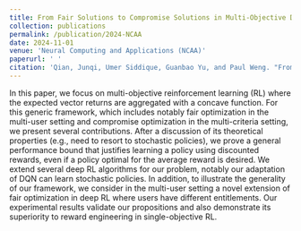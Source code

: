 ```yaml
---
title: From Fair Solutions to Compromise Solutions in Multi-Objective Deep Reinforcement Learning
collection: publications
permalink: /publication/2024-NCAA
date: 2024-11-01
venue: 'Neural Computing and Applications (NCAA)'
paperurl: ' '
citation: 'Qian, Junqi, Umer Siddique, Guanbao Yu, and Paul Weng. "From Fair Solutions to Compromise Solutions in Multi-Objective Deep Reinforcement Learning." Neural Computing and Applications (NCAA). 2024.'
---
```


In this paper, we focus on multi-objective reinforcement learning (RL) where the expected vector returns are aggregated with a concave function.
For this generic framework, which includes notably fair optimization in the multi-user setting and compromise optimization in the multi-criteria setting, we present several contributions. 
After a discussion of its theoretical properties (e.g., need to resort to stochastic policies), we prove a general performance bound that justifies learning a policy using discounted rewards, even if a policy optimal for the average reward is desired.
We extend several deep RL algorithms for our problem, notably our adaptation of DQN can learn stochastic policies.
In addition, to illustrate the generality of our framework, we consider in the multi-user setting a novel extension of fair optimization in deep RL where users have different entitlements.
Our experimental results validate our propositions and also demonstrate its superiority to reward engineering in single-objective RL. 
<!-- [Download paper here](https://openreview.net/pdf?id=OC5aj4oVdL) -->